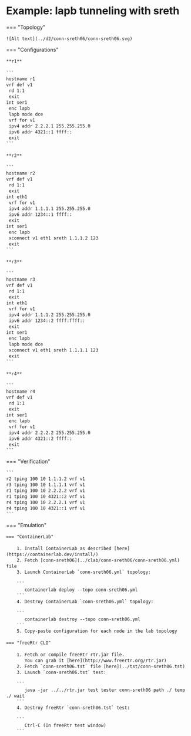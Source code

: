 # Example: lapb tunneling with sreth

=== "Topology"

    ![Alt text](../d2/conn-sreth06/conn-sreth06.svg)

=== "Configurations"

    **r1**

    ```
    hostname r1
    vrf def v1
     rd 1:1
     exit
    int ser1
     enc lapb
     lapb mode dce
     vrf for v1
     ipv4 addr 2.2.2.1 255.255.255.0
     ipv6 addr 4321::1 ffff::
     exit
    ```

    **r2**

    ```
    hostname r2
    vrf def v1
     rd 1:1
     exit
    int eth1
     vrf for v1
     ipv4 addr 1.1.1.1 255.255.255.0
     ipv6 addr 1234::1 ffff::
     exit
    int ser1
     enc lapb
     xconnect v1 eth1 sreth 1.1.1.2 123
     exit
    ```

    **r3**

    ```
    hostname r3
    vrf def v1
     rd 1:1
     exit
    int eth1
     vrf for v1
     ipv4 addr 1.1.1.2 255.255.255.0
     ipv6 addr 1234::2 ffff:ffff::
     exit
    int ser1
     enc lapb
     lapb mode dce
     xconnect v1 eth1 sreth 1.1.1.1 123
     exit
    ```

    **r4**

    ```
    hostname r4
    vrf def v1
     rd 1:1
     exit
    int ser1
     enc lapb
     vrf for v1
     ipv4 addr 2.2.2.2 255.255.255.0
     ipv6 addr 4321::2 ffff::
     exit
    ```

=== "Verification"

    ```
    r2 tping 100 10 1.1.1.2 vrf v1
    r3 tping 100 10 1.1.1.1 vrf v1
    r1 tping 100 10 2.2.2.2 vrf v1
    r1 tping 100 10 4321::2 vrf v1
    r4 tping 100 10 2.2.2.1 vrf v1
    r4 tping 100 10 4321::1 vrf v1
    ```

=== "Emulation"

    === "ContainerLab"

        1. Install ContainerLab as described [here](https://containerlab.dev/install/)  
        2. Fetch [conn-sreth06](../clab/conn-sreth06/conn-sreth06.yml) file  
        3. Launch ContainerLab `conn-sreth06.yml` topology:  

        ```
           containerlab deploy --topo conn-sreth06.yml  
        ```
        4. Destroy ContainerLab `conn-sreth06.yml` topology:  

        ```
           containerlab destroy --topo conn-sreth06.yml  
        ```
        5. Copy-paste configuration for each node in the lab topology

    === "freeRtr CLI"

        1. Fetch or compile freeRtr rtr.jar file.  
           You can grab it [here](http://www.freertr.org/rtr.jar)  
        2. Fetch `conn-sreth06.tst` file [here](../tst/conn-sreth06.tst)  
        3. Launch `conn-sreth06.tst` test:  

        ```
           java -jar ../../rtr.jar test tester conn-sreth06 path ./ temp ./ wait
        ```
        4. Destroy freeRtr `conn-sreth06.tst` test:  

        ```
           Ctrl-C (In freeRtr test window)
        ```

